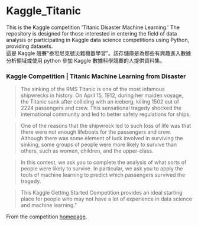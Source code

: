 # Kaggle_Titanic
This is the Kaggle competition 'Titanic Disaster Machine Learning.' The repository is designed for those interested in entering the field of data analysis or participating in Kaggle data science competitions using Python, providing datasets.  
這是 Kaggle 競賽“泰坦尼克號災難機器學習”。該存儲庫是為那些有興趣進入數據分析領域或使用 python 參加 Kaggle 數據科學競賽的人提供資料集。

### Kaggle Competition | Titanic Machine Learning from Disaster

>The sinking of the RMS Titanic is one of the most infamous shipwrecks in history.  On April 15, 1912, during her maiden voyage, the Titanic sank after colliding with an iceberg, killing 1502 out of 2224 passengers and crew.  This sensational tragedy shocked the international community and led to better safety regulations for ships.

>One of the reasons that the shipwreck led to such loss of life was that there were not enough lifeboats for the passengers and crew.  Although there was some element of luck involved in surviving the sinking, some groups of people were more likely to survive than others, such as women, children, and the upper-class.

>In this contest, we ask you to complete the analysis of what sorts of people were likely to survive.  In particular, we ask you to apply the tools of machine learning to predict which passengers survived the tragedy.

>This Kaggle Getting Started Competition provides an ideal starting place for people who may not have a lot of experience in data science and machine learning."

From the competition [homepage](http://www.kaggle.com/c/titanic-gettingStarted).
